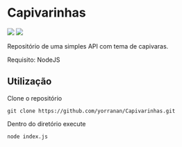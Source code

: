 # Capivarinhas

<img src ="https://img.shields.io/badge/Node.js-5FA04E.svg?style=for-the-badge&logo=nodedotjs&logoColor=white"/>
<img src="https://img.shields.io/badge/JavaScript-F7DF1E.svg?style=for-the-badge&logo=JavaScript&logoColor=black" />

Repositório de uma simples API com tema de capivaras.

Requisito: NodeJS

## Utilização

Clone o repositório

```copy
git clone https://github.com/yorranan/Capivarinhas.git
```
Dentro do diretório execute
```copy
node index.js
```
